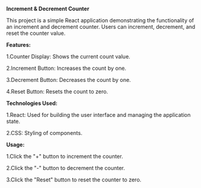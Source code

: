 **Increment & Decrement Counter**

This project is a simple React application demonstrating the functionality of an increment and decrement counter. Users can increment, decrement, and reset the counter value.


**Features:**

1.Counter Display: Shows the current count value.

2.Increment Button: Increases the count by one.

3.Decrement Button: Decreases the count by one.

4.Reset Button: Resets the count to zero.


**Technologies Used:**

1.React: Used for building the user interface and managing the application state.

2.CSS: Styling of components.


**Usage:**

1.Click the "+" button to increment the counter.

2.Click the "-" button to decrement the counter.

3.Click the "Reset" button to reset the counter to zero.
